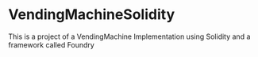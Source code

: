 # VendingMachineSolidity
This is a project of a VendingMachine Implementation using Solidity and a framework called Foundry